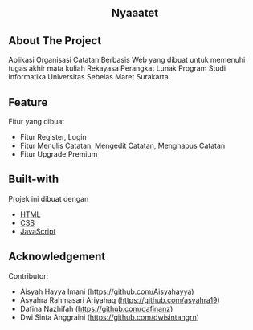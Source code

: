 <!-- TITLE -->
<h2 align="center">Nyaaatet</h2>

## About The Project

Aplikasi Organisasi Catatan Berbasis Web yang dibuat untuk memenuhi tugas akhir mata kuliah Rekayasa Perangkat Lunak Program Studi Informatika Universitas Sebelas Maret Surakarta.

## Feature

Fitur yang dibuat

- Fitur Register, Login
- Fitur Menulis Catatan, Mengedit Catatan, Menghapus Catatan
- Fitur Upgrade Premium 

## Built-with

Projek ini dibuat dengan

- [HTML](https://www.python.org/downloads/)
- [CSS](https://docs.python.org/3/library/tkinter.html)
- [JavaScript](https://docs.python.org/3/library/tkinter.html)

## Acknowledgement

Contributor:

- Aisyah Hayya Imani (https://github.com/Aisyahayya)
- Asyahra Rahmasari Ariyahaq (https://github.com/asyahra19)
- Dafina Nazhifah (https://github.com/dafinanz)
- Dwi Sinta Anggraini (https://github.com/dwisintangrn)

